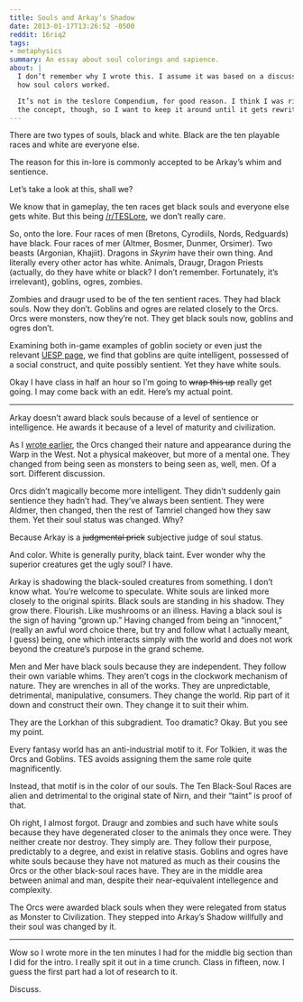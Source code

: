 ```yaml
---
title: Souls and Arkay’s Shadow
date: 2013-01-17T13:26:52 -0500
reddit: 16riq2
tags:
- metaphysics
summary: An essay about soul colorings and sapience.
about: |
  I don’t remember why I wrote this. I assume it was based on a discussion about
  how soul colors worked.

  It’s not in the teslore Compendium, for good reason. I think I was right about
  the concept, though, so I want to keep it around until it gets rewritten.
---
```


There are two types of souls, black and white. Black are the ten playable races
and white are everyone else.

The reason for this in-lore is commonly accepted to be Arkay’s whim and
sentience.

Let’s take a look at this, shall we?

We know that in gameplay, the ten races get black souls and everyone else gets
white. But this being [/r/TESLore], we don’t really care.

So, onto the lore. Four races of men (Bretons, Cyrodiils, Nords, Redguards) have
black. Four races of mer (Altmer, Bosmer, Dunmer, Orsimer). Two beasts
(Argonian, Khajiit). Dragons in *Skyrim* have their own thing. And literally
every other actor has white. Animals, Draugr, Dragon Priests (actually, do they
have white or black? I don’t remember. Fortunately, it’s irrelevant), goblins,
ogres, zombies.

Zombies and draugr used to be of the ten sentient races. They had black souls.
Now they don’t. Goblins and ogres are related closely to the Orcs. Orcs were
monsters, now they’re not. They get black souls now, goblins and ogres don’t.

Examining both in-game examples of goblin society or even just the relevant
[UESP page](http://www.uesp.net/wiki/Oblivion:Goblins), we find that goblins are
quite intelligent, possessed of a social construct, and quite possibly sentient.
Yet they have white souls.

Okay I have class in half an hour so I’m going to ~~wrap this up~~ really get
going. I may come back with an edit. Here’s my actual point.

____

Arkay doesn’t award black souls because of a level of sentience or intelligence.
He awards it because of a level of maturity and civilization.

As I [wrote earlier], the Orcs changed their nature and appearance during the
Warp in the West. Not a physical makeover, but more of a mental one. They
changed from being seen as monsters to being seen as, well, men. Of a sort.
Different discussion.

Orcs didn’t magically become more intelligent. They didn’t suddenly gain
sentience they hadn’t had. They’ve always been sentient. They were Aldmer, then
changed, then the rest of Tamriel changed how they saw them. Yet their soul
status was changed. Why?

Because Arkay is a ~~judgmental prick~~ subjective judge of soul status.

And color. White is generally purity, black taint. Ever wonder why the superior
creatures get the ugly soul? I have.

Arkay is shadowing the black-souled creatures from something. I don’t know what.
You’re welcome to speculate. White souls are linked more closely to the original
spirits. Black souls are standing in his shadow. They grow there. Flourish. Like
mushrooms or an illness. Having a black soul is the sign of having “grown up.”
Having changed from being an “innocent,” (really an awful word choice there, but
try and follow what I actually meant, I guess) being, one which interacts simply
with the world and does not work beyond the creature’s purpose in the grand
scheme.

Men and Mer have black souls because they are independent. They follow their own
variable whims. They aren’t cogs in the clockwork mechanism of nature. They are
wrenches in all of the works. They are unpredictable, detrimental, manipulative,
consumers. They change the world. Rip part of it down and construct their own.
They change it to suit their whim.

They are the Lorkhan of this subgradient. Too dramatic? Okay. But you see my
point.

Every fantasy world has an anti-industrial motif to it. For Tolkien, it was the
Orcs and Goblins. TES avoids assigning them the same role quite magnificently.

Instead, that motif is in the color of our souls. The Ten Black-Soul Races are
alien and detrimental to the original state of Nirn, and their “taint” is proof
of that.

Oh right, I almost forgot. Draugr and zombies and such have white souls because
they have degenerated closer to the animals they once were. They neither create
nor destroy. They simply are. They follow their purpose, predictably to a
degree, and exist in relative stasis. Goblins and ogres have white souls because
they have not matured as much as their cousins the Orcs or the other black-soul
races have. They are in the middle area between animal and man, despite their
near-equivalent intellegence and complexity.

The Orcs were awarded black souls when they were relegated from status as
Monster to Civilization. They stepped into Arkay’s Shadow willfully and their
soul was changed by it.

____

Wow so I wrote more in the ten minutes I had for the middle big section than I
did for the intro. I really spit it out in a time crunch. Class in fifteen, now.
I guess the first part had a lot of research to it.

Discuss.

[wrote earlier]: /oeuvre/orsinum-and-orcs-after-warp-in-west
[/r/TESLore]: //old.reddit.com/r/teslore
